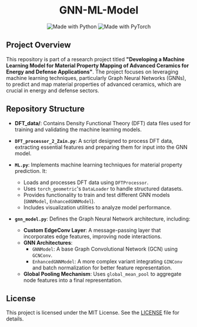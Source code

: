 <h1 align="center">GNN-ML-Model</h1>

<p align="center">
    <img src="https://img.shields.io/badge/Made%20with-Python-blue.svg" alt="Made with Python">
    <img src="https://img.shields.io/badge/Made%20with-PyTorch-red.svg" alt="Made with PyTorch">
</p>

## Project Overview

This repository is part of a research project titled **"Developing a Machine Learning Model for Material Property Mapping of Advanced Ceramics for Energy and Defense Applications"**. The project focuses on leveraging machine learning techniques, particularly Graph Neural Networks (GNNs), to predict and map material properties of advanced ceramics, which are crucial in energy and defense sectors.

## Repository Structure

- **DFT_data/**: Contains Density Functional Theory (DFT) data files used for training and validating the machine learning models.

- **`DFT_processor_2_Zain.py`**: A script designed to process DFT data, extracting essential features and preparing them for input into the GNN model.

- **`ML.py`**: Implements machine learning techniques for material property prediction. It:
  - Loads and processes DFT data using `DFTProcessor`.
  - Uses `torch_geometric`'s `DataLoader` to handle structured datasets.
  - Provides functionality to train and test different GNN models (`GNNModel`, `EnhancedGNNModel`).
  - Includes visualization utilities to analyze model performance.

- **`gnn_model.py`**: Defines the Graph Neural Network architecture, including:
  - **Custom EdgeConv Layer**: A message-passing layer that incorporates edge features, improving node interactions.
  - **GNN Architectures**:
    - `GNNModel`: A base Graph Convolutional Network (GCN) using `GCNConv`.
    - `EnhancedGNNModel`: A more complex variant integrating `GINConv` and batch normalization for better feature representation.
  - **Global Pooling Mechanism**: Uses `global_mean_pool` to aggregate node features into a final representation.

## License

This project is licensed under the MIT License. See the [LICENSE](LICENSE) file for details.
